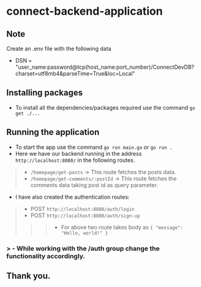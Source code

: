 # connect-backend-application

## Note
Create an .env file with the following data
- DSN = "user_name:password@tcp(host_name:port_number)/ConnectDevDB?charset=utf8mb4&parseTime=True&loc=Local"

## Installing packages
- To install all the dependencies/packages required use the command `go get ./...`

## Running the application
- To start the app use the command `go run main.go` or `go run .`
- Here we have our backend running in the address `http://localhost:8080/` in the following routes.
> - `/homepage/get-posts` -> This route fetches the posts data.
> - `/homepage/get-comments/:postId` -> This route fetches the comments data taking post id as query parameter.

- I have also created the authentication routes:
> - POST `http://localhost:8080/auth/login` 
> - POST `http://localhost:8080/auth/sign-up`
>>> - For above two route takes body as `{
    "message": "Hello, world!"
}`
### > - While working with the /auth group change the functionality accordingly.

##
## Thank you.